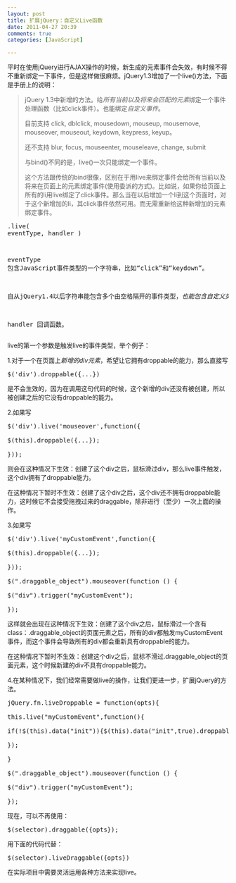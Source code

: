 ```yaml
---
layout: post
title: 扩展jQuery：自定义Live函数
date: 2011-04-27 20:39
comments: true
categories: [JavaScript]

---
```


平时在使用jQuery进行AJAX操作的时候，新生成的元素事件会失效，有时候不得不重新绑定一下事件，但是这样做很麻烦。jQuery1.3增加了一个live()方法，下面是手册上的说明：
<blockquote>jQuery 1.3中新增的方法。给<em>所有当前以及将来会匹配的元素</em>绑定一个事件处理函数（比如click事件）。也能绑定<em>自定义事件</em>。

目前支持 click, dblclick, mousedown, mouseup, mousemove, mouseover, mouseout, keydown, keypress, keyup。

还不支持 blur, focus, mouseenter, mouseleave, change, submit

与bind()不同的是，live()一次只能绑定一个事件。

这个方法跟传统的bind很像，区别在于用live来绑定事件会给所有当前以及将来在页面上的元素绑定事件(使用委派的方式)。比如说，如果你给页面上所有的li用live绑定了click事件。那么当在以后增加一个li到这个页面时，对于这个新增加的li，其click事件依然可用。而无需重新给这种新增加的元素绑定事件。</blockquote><pre>.live( eventType, handler )

eventType 包含JavaScript事件类型的一个字符串，比如“click”和“keydown”。

自从jQuery1.4以后字符串能包含多个由空格隔开的事件类型，<em>也能包含自定义类型的名字</em>。

handler 回调函数。</pre>
live的第一个参数是触发live的事件类型，举个例子：

1.对于一个在页面上<em>新增的div元素</em>，希望让它拥有droppable的能力，那么直接写
<pre>$('div').droppable({...})</pre>
是不会生效的，因为在调用这句代码的时候，这个新增的div还没有被创建，所以被创建之后的它没有droppable的能力。

2.如果写
<pre>$('div').live('mouseover',function({

$(this).droppable({...});

}));</pre>
则会在这种情况下生效：创建了这个div之后，鼠标滑过div，那么live事件触发，这个div拥有了droppable能力。

在这种情况下暂时不生效：创建了这个div之后，这个div还不拥有droppable能力，这时候它不会接受拖拽过来的draggable，除非进行（至少）一次上面的操作。

3.如果写
<pre>$('div').live('myCustomEvent',function({

$(this).droppable({...});

}));

$(".draggable_object").mouseover(function () {

$("div").trigger("myCustomEvent");

});</pre>
这样就会出现在这种情况下生效：创建了这个div之后，鼠标滑过一个含有class：.draggable_object的页面元素之后，所有的div都触发myCustomEvent事件，而这个事件会导致所有的div都会重新具有droppable的能力。

在这种情况下暂时不生效：创建这个div之后，鼠标不滑过.draggable_object的页面元素，这个时候新建的div不具有droppable能力。

4.在某种情况下，我们经常需要做live的操作，让我们更进一步，扩展jQuery的方法。
<pre>jQuery.fn.liveDroppable = function(opts){

this.live("myCustomEvent",function(){

if(!$(this).data("init")){$(this).data("init",true).droppable(opts)};

});

}

$(".draggable_object").mouseover(function () {

$("div").trigger("myCustomEvent");

});</pre>
现在，可以不再使用：
<pre>$(selector).draggable({opts});</pre>
用下面的代码代替：
<pre>$(selector).liveDraggable({opts})</pre>
在实际项目中需要灵活运用各种方法来实现live。

